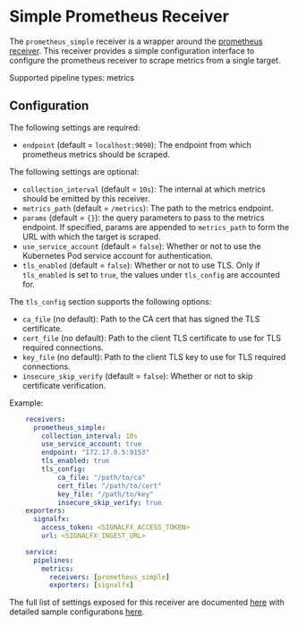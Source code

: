 # Simple Prometheus Receiver

The `prometheus_simple` receiver is a wrapper around the [prometheus
receiver](https://github.com/open-telemetry/opentelemetry-collector/tree/master/receiver/prometheusreceiver).
This receiver provides a simple configuration interface to configure the
prometheus receiver to scrape metrics from a single target.

Supported pipeline types: metrics

## Configuration

The following settings are required:

- `endpoint` (default = `localhost:9090`): The endpoint from which prometheus
metrics should be scraped.

The following settings are optional:

- `collection_interval` (default = `10s`): The internal at which metrics should
be emitted by this receiver.
- `metrics_path` (default = `/metrics`): The path to the metrics endpoint.
- `params` (default = `{}`): the query parameters to pass to the metrics endpoint. If specified, params are appended to `metrics_path` to form the URL with which the target is scraped.
- `use_service_account` (default = `false`): Whether or not to use the
Kubernetes Pod service account for authentication.
- `tls_enabled` (default = `false`): Whether or not to use TLS. Only if
`tls_enabled` is set to `true`, the values under `tls_config` are accounted
for.

The `tls_config` section supports the following options:

- `ca_file` (no default): Path to the CA cert that has signed the TLS
certificate.
- `cert_file` (no default): Path to the client TLS certificate to use for TLS
required connections.
- `key_file` (no default): Path to the client TLS key to use for TLS required
connections.
- `insecure_skip_verify` (default = `false`): Whether or not to skip
certificate verification.

Example:

```yaml
    receivers:
      prometheus_simple:
        collection_interval: 10s
        use_service_account: true
        endpoint: "172.17.0.5:9153"
        tls_enabled: true
        tls_config:
            ca_file: "/path/to/ca"
            cert_file: "/path/to/cert"
            key_file: "/path/to/key"
            insecure_skip_verify: true
    exporters:
      signalfx:
        access_token: <SIGNALFX_ACCESS_TOKEN>
        url: <SIGNALFX_INGEST_URL>

    service:
      pipelines:
        metrics:
          receivers: [prometheus_simple]
          exporters: [signalfx]
```

The full list of settings exposed for this receiver are documented [here](./config.go)
with detailed sample configurations [here](./testdata/config.yaml).
